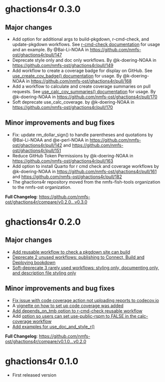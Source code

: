 # ghactions4r 0.3.0

## Major changes
* Add option for additional args to build-pkgdown, r-cmd-check, and update-pkgdown workflows. See [r-cmd-check documentation](https://nmfs-ost.github.io/ghactions4r/reference/use_r_cmd_check.html) for usage and an example. By @Bai-Li-NOAA in https://github.com/nmfs-ost/ghactions4r/pull/147
* Deprecate style only and doc only workflows. By @k-doering-NOAA in https://github.com/nmfs-ost/ghactions4r/pull/149
* Add workflow to create a coverage badge for display on GitHub. See [use_create_cov_badge() documentation](https://nmfs-ost.github.io/ghactions4r/reference/use_create_cov_badge.html) for usage. By @k-doering-NOAA in https://github.com/nmfs-ost/ghactions4r/pull/168
* Add a workflow to calculate and create coverage summaries on pull requests. See [use_calc_cov_summaries() documentation](https://nmfs-ost.github.io/ghactions4r/reference/use_calc_cov_summaries.html) for usage. By @k-doering-NOAA in https://github.com/nmfs-ost/ghactions4r/pull/170
* Soft deprecate use_calc_coverage. by @k-doering-NOAA in https://github.com/nmfs-ost/ghactions4r/pull/170

## Minor improvements and bug fixes
* Fix: update rm_dollar_sign() to handle parentheses and quotations by @Bai-Li-NOAA and @e-perl-NOAA in https://github.com/nmfs-ost/ghactions4r/pull/142 and https://github.com/nmfs-ost/ghactions4r/pull/151
* Reduce GitHub Token Permissions by @k-doering-NOAA in https://github.com/nmfs-ost/ghactions4r/pull/163
* Add option to install Quarto for r cmd check and coverage workflows by @k-doering-NOAA in https://github.com/nmfs-ost/ghactions4r/pull/161 and https://github.com/nmfs-ost/ghactions4r/pull/182
* The ghactions4r repository moved from the nmfs-fish-tools organization to the nmfs-ost organization.

**Full Changelog**: https://github.com/nmfs-ost/ghactions4r/compare/v0.2.0...v0.3.0

# ghactions4r 0.2.0

## Major changes

- [Add reusable workflow to check a pkgdown site can build](https://github.com/nmfs-ost/ghactions4r/pull/121)
- [Deprecate 2 unused workflows: publishing to Connect, Build and Deploying bookdown](https://github.com/nmfs-ost/ghactions4r/pull/139)
- [Soft-deprecate 3 rarely used workflows: styling only, documenting only, and description file styling only](https://github.com/nmfs-ost/ghactions4r/pull/131)

## Minor improvements and bug fixes

- [Fix issue with code coverage action not uploading reports to codecov.io](https://github.com/nmfs-ost/ghactions4r/pull/124)
- A [vignette on how to set up code coverage was added](https://nmfs-fish-tools.github.io/ghactions4r/articles/set_up.html)
- [Add depends_on_tmb option to r-cmd-check reusable workflow](https://github.com/nmfs-ost/ghactions4r/pull/107)
- Add [option so users can set use-public-rspm to FALSE in the calc-coverage workflow](https://github.com/nmfs-ost/ghactions4r/pull/113)
- [Add examples for use_doc_and_style_r()](https://github.com/nmfs-ost/ghactions4r/pull/138)

**Full Changelog**: https://github.com/nmfs-ost/ghactions4r/compare/v0.1.0...v0.2.0

# ghactions4r 0.1.0

- First released version
